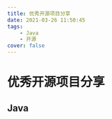 ```yaml
---
title: 优秀开源项目分享
date: 2021-03-26 11:50:45
tags:
    - Java
    - 开源
cover: false
---
```

# 优秀开源项目分享

## Java

